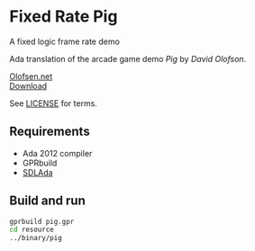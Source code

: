 
# Fixed Rate Pig
A fixed logic frame rate demo

Ada translation of the arcade game demo *Pig* by *David Olofson*.

[Olofsen.net](http://olofson.net)  
[Download](http://olofson.net/mixed.html) 

See [LICENSE](LICENSE.md) for terms.

## Requirements

* Ada 2012 compiler
* GPRbuild
* [SDLAda](https://github.com/Lucretia/sdlada)

## Build and run

```sh
gprbuild pig.gpr
cd resource
../binary/pig
```
